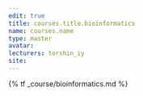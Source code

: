 ```yaml
---
edit: true
title: courses.title.bioinformatics
name: courses.name
type: master
avatar:
lecturers: torshin_iy
site: 
---
```


{% tf _course/bioinformatics.md %}